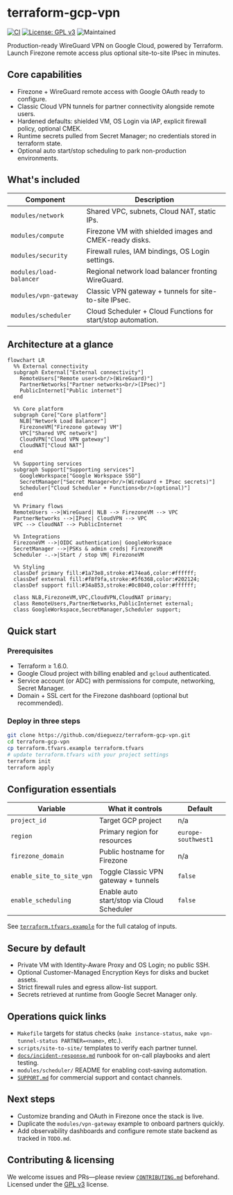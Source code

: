 # terraform-gcp-vpn

[![CI](https://github.com/dieguezz/terraform-gcp-vpn/actions/workflows/ci.yml/badge.svg?branch=main)](https://github.com/dieguezz/terraform-gcp-vpn/actions/workflows/ci.yml)
[![License: GPL v3](https://img.shields.io/badge/License-GPLv3-blue.svg)](LICENSE)
![Maintained](https://img.shields.io/badge/maintained-yes-success)

Production-ready WireGuard VPN on Google Cloud, powered by Terraform. Launch Firezone remote access plus optional site-to-site IPsec in minutes.


## Core capabilities

- Firezone + WireGuard remote access with Google OAuth ready to configure.
- Classic Cloud VPN tunnels for partner connectivity alongside remote users.
- Hardened defaults: shielded VM, OS Login via IAP, explicit firewall policy, optional CMEK.
- Runtime secrets pulled from Secret Manager; no credentials stored in terraform state.
- Optional auto start/stop scheduling to park non-production environments.

## What's included

| Component | Description |
|-----------|-------------|
| `modules/network` | Shared VPC, subnets, Cloud NAT, static IPs. |
| `modules/compute` | Firezone VM with shielded images and CMEK-ready disks. |
| `modules/security` | Firewall rules, IAM bindings, OS Login settings. |
| `modules/load-balancer` | Regional network load balancer fronting WireGuard. |
| `modules/vpn-gateway` | Classic VPN gateway + tunnels for site-to-site IPsec. |
| `modules/scheduler` | Cloud Scheduler + Cloud Functions for start/stop automation. |

## Architecture at a glance

```mermaid
flowchart LR
  %% External connectivity
  subgraph External["External connectivity"]
    RemoteUsers["Remote users<br/>(WireGuard)"]
    PartnerNetworks["Partner networks<br/>(IPsec)"]
    PublicInternet["Public internet"]
  end

  %% Core platform
  subgraph Core["Core platform"]
    NLB["Network Load Balancer"]
    FirezoneVM["Firezone gateway VM"]
    VPC["Shared VPC network"]
    CloudVPN["Cloud VPN gateway"]
    CloudNAT["Cloud NAT"]
  end

  %% Supporting services
  subgraph Support["Supporting services"]
    GoogleWorkspace["Google Workspace SSO"]
    SecretManager["Secret Manager<br/>(WireGuard + IPsec secrets)"]
    Scheduler["Cloud Scheduler + Functions<br/>(optional)"]
  end

  %% Primary flows
  RemoteUsers -->|WireGuard| NLB --> FirezoneVM --> VPC
  PartnerNetworks -->|IPsec| CloudVPN --> VPC
  VPC --> CloudNAT --> PublicInternet

  %% Integrations
  FirezoneVM -->|OIDC authentication| GoogleWorkspace
  SecretManager -->|PSKs & admin creds| FirezoneVM
  Scheduler -.->|Start / stop VM| FirezoneVM

  %% Styling
  classDef primary fill:#1a73e8,stroke:#174ea6,color:#ffffff;
  classDef external fill:#f8f9fa,stroke:#5f6368,color:#202124;
  classDef support fill:#34a853,stroke:#0c8040,color:#ffffff;

  class NLB,FirezoneVM,VPC,CloudVPN,CloudNAT primary;
  class RemoteUsers,PartnerNetworks,PublicInternet external;
  class GoogleWorkspace,SecretManager,Scheduler support;
```

## Quick start

### Prerequisites
- Terraform ≥ 1.6.0.
- Google Cloud project with billing enabled and `gcloud` authenticated.
- Service account (or ADC) with permissions for compute, networking, Secret Manager.
- Domain + SSL cert for the Firezone dashboard (optional but recommended).

### Deploy in three steps
```bash
git clone https://github.com/dieguezz/terraform-gcp-vpn.git
cd terraform-gcp-vpn
cp terraform.tfvars.example terraform.tfvars
# update terraform.tfvars with your project settings
terraform init
terraform apply
```

## Configuration essentials

| Variable | What it controls | Default |
|----------|-----------------|---------|
| `project_id` | Target GCP project | n/a |
| `region` | Primary region for resources | `europe-southwest1` |
| `firezone_domain` | Public hostname for Firezone | n/a |
| `enable_site_to_site_vpn` | Toggle Classic VPN gateway + tunnels | `false` |
| `enable_scheduling` | Enable auto start/stop via Cloud Scheduler | `false` |

See [`terraform.tfvars.example`](terraform.tfvars.example) for the full catalog of inputs.

## Secure by default

- Private VM with Identity-Aware Proxy and OS Login; no public SSH.
- Optional Customer-Managed Encryption Keys for disks and bucket assets.
- Strict firewall rules and egress allow-list support.
- Secrets retrieved at runtime from Google Secret Manager only.

## Operations quick links

- `Makefile` targets for status checks (`make instance-status`, `make vpn-tunnel-status PARTNER=<name>`, etc.).
- `scripts/site-to-site/` templates to verify each partner tunnel.
- [`docs/incident-response.md`](docs/incident-response.md) runbook for on-call playbooks and alert testing.
- `modules/scheduler/` README for enabling cost-saving automation.
- [`SUPPORT.md`](SUPPORT.md) for commercial support and contact channels.

## Next steps

- Customize branding and OAuth in Firezone once the stack is live.
- Duplicate the `modules/vpn-gateway` example to onboard partners quickly.
- Add observability dashboards and configure remote state backend as tracked in `TODO.md`.

## Contributing & licensing

We welcome issues and PRs—please review [`CONTRIBUTING.md`](CONTRIBUTING.md) beforehand. Licensed under the [GPL v3](LICENSE) license.
